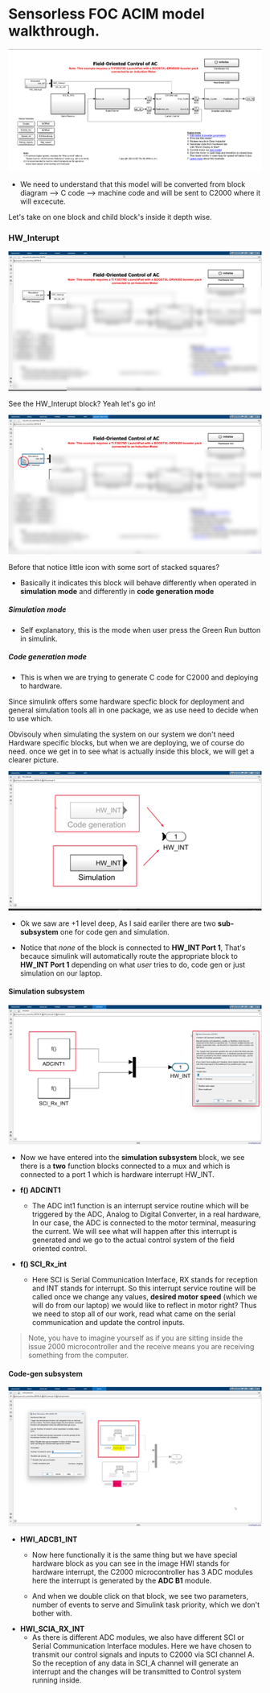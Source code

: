 # Sensorless FOC ACIM model walkthrough.

![alt text](image.png)


- We need to understand that this model will be converted from block diagram --> C code --> machine code and will be sent to C2000 where it will excecute.


Let's take on one block and child block's inside it depth wise.

### HW_Interupt

![alt text](image-1.png)


See the HW_Interupt block? Yeah let's go in!


![alt text](image-2.png)

Before that notice little icon with some sort of stacked squares?

- Basically it indicates this block will behave differently when operated in **simulation mode** and differently in **code generation mode**

##### Simulation mode
- Self explanatory, this is the mode when user press the Green Run button in simulink.

##### Code generation mode
- This is when we are trying to generate C code for C2000 and deploying to hardware.

Since simulink offers some hardware specfic block for deployment and general simulation tools all in one package, we as use need to decide when to use which.

Obvisouly when simulating the system on our system we don't need Hardware specific blocks, but when we are deploying, we of course do need. once we get in to see what is actually inside this block, we will get a clearer picture.


![alt text](image-3.png)

- Ok we saw are +1 level deep, As I said eariler there are two **sub-subsystem** one for code gen and simulation.

- Notice that *none* of the block is connected to **HW_INT Port 1**, That's becauce simulink will automatically route the appropriate block to **HW_INT Port 1** depending on what *user* tries to do, code gen or just simulation on our laptop.


#### Simulation subsystem
![alt text](image-4.png)

- Now we have entered into the **simulation subsystem** block, we see there is a **two** function blocks connected to a mux and which is connected to a port 1 which is hardware interrupt HW_INT.

- **f() ADCINT1**  
  - The ADC int1 function is an interrupt service routine which will be triggered by the ADC, Analog to Digital Converter, in a real hardware, In our case, the ADC is connected to the motor terminal, measuring the current. We will see what will happen after this interrupt is generated and we go to the actual control system of the field oriented control.
- **f() SCI_Rx_int**
  - Here SCI is Serial Communication Interface, RX stands for reception and INT stands for interrupt. So this interrupt service routine will be called once we change any values, **desired motor speed** (which we will do from our laptop) we would like to reflect in motor right? Thus we need to stop all of our work, read what came on the serial communication and update the control inputs.
  
> Note, you have to imagine yourself as if you are sitting inside the issue 2000 microcontroller and the receive means you are receiving something from the computer. 

#### Code-gen subsystem

![alt text](image-5.png)


- **HWI_ADCB1_INT**
  - Now here functionally it is the same thing but we have special hardware block as you can see in the image HWI stands for hardware interrupt, the C2000 microcontroller has 3 ADC modules here the interrupt is generated by the **ADC B1** module.

  - And when we double click on that block, we see two parameters, number of events to serve and Simulink task priority, which we don't bother with.
- **HWI_SCIA_RX_INT**
  -  As there is different ADC modules, we also have different SCI or Serial Communication Interface modules. Here we have chosen to transmit our control signals and inputs to C2000 via SCI channel A. So the reception of any data in SCI_A channel will generate an interrupt and the changes will be transmitted to Control system running inside. 
